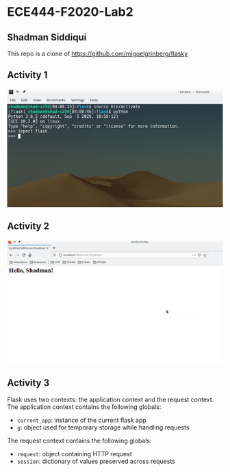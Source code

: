 # ECE444-F2020-Lab2

## Shadman Siddiqui
This repo is a clone of https://github.com/miguelgrinberg/flasky

## Activity 1
![Activity 1 picture](img/Activity_1.png)

## Activity 2
![Activity 2 picture](img/Activity_2.png)

## Activity 3
Flask uses two contexts: the application context and the request context. The application context contains the following globals:
* `current_app`: instance of the current flask app
* `g`: object used for temporary storage while handling requests

The request context contains the following globals:
* `request`: object containing HTTP request
* `session`: dictionary of values preserved across requests

